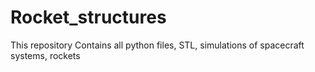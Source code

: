 # Rocket_structures
This repository Contains all python files, STL, simulations of spacecraft systems, rockets
